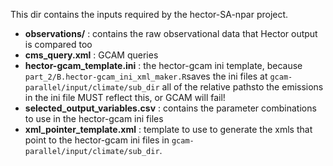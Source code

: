 This dir contains the inputs required by the hector-SA-npar project. 

* **observations/** : contains the raw observational data that Hector output is compared too
* **cms_query.xml** : GCAM queries
* **hector-gcam_template.ini** : the hector-gcam ini template, because `part_2/B.hector-gcam_ini_xml_maker.R`saves the ini files at  `gcam-parallel/input/climate/sub_dir` all of the relative pathsto the emissions in the ini file MUST reflect this, or GCAM will fail!
* **selected_output_variables.csv** : contains the parameter combinations to use in the hector-gcam ini files
* **xml_pointer_template.xml** : template to use to generate the xmls that point to the hector-gcam ini files in  `gcam-parallel/input/climate/sub_dir`.
